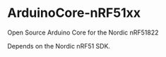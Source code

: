 # ArduinoCore-nRF51xx
Open Source Arduino Core for the Nordic nRF51822

Depends on the Nordic nRF51 SDK.
